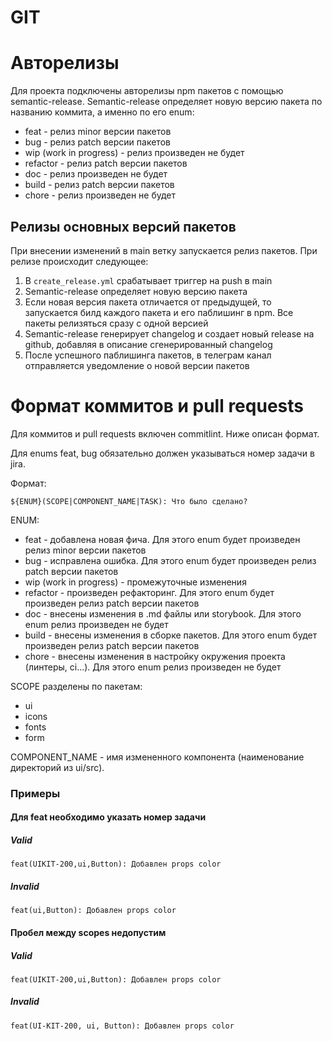 # GIT

# Авторелизы

Для проекта подключены авторелизы npm пакетов с помощью semantic-release.
Semantic-release определяет новую версию пакета по названию коммита, а именно по его enum:
- feat - релиз minor версии пакетов
- bug - релиз patch версии пакетов
- wip (work in progress) - релиз произведен не будет
- refactor - релиз patch версии пакетов
- doc - релиз произведен не будет
- build - релиз patch версии пакетов
- chore - релиз произведен не будет

## Релизы основных версий пакетов

При внесении изменений в main ветку запускается релиз пакетов. При релизе происходит следующее:
1. В ```create_release.yml``` срабатывает триггер на push в main
2. Semantic-release определяет новую версию пакета
3. Если новая версия пакета отличается от предыдущей, то запускается билд каждого пакета и его паблишинг в npm. Все пакеты релизяться сразу с одной версией
4. Semantic-release генерирует changelog и создает новый release на github, добавляя в описание сгенерированный changelog
5. После успешного паблишинга пакетов, в телеграм канал отправляется уведомление о новой версии пакетов

# Формат коммитов и pull requests

Для коммитов и pull requests включен commitlint. Ниже описан формат.

Для enums feat, bug обязательно должен указываться номер задачи в jira.

Формат:
```
${ENUM}(SCOPE|COMPONENT_NAME|TASK): Что было сделано?
```

ENUM:
- feat - добавлена новая фича. Для этого enum будет произведен релиз minor версии пакетов
- bug - исправлена ошибка. Для этого enum будет произведен релиз patch версии пакетов
- wip (work in progress) - промежуточные изменения
- refactor - произведен рефакторинг. Для этого enum будет произведен релиз patch версии пакетов
- doc - внесены изменения в .md файлы или storybook. Для этого enum релиз произведен не будет
- build - внесены изменения в сборке пакетов. Для этого enum будет произведен релиз patch версии пакетов
- chore - внесены изменения в настройку окружения проекта (линтеры, ci...). Для этого enum релиз произведен не будет

SCOPE разделены по пакетам:
- ui
- icons
- fonts
- form

COMPONENT_NAME - имя измененного компонента (наименование директорий из ui/src).

### Примеры

#### Для feat необходимо указать номер задачи

##### Valid
```
feat(UIKIT-200,ui,Button): Добавлен props color
```

##### Invalid
```
feat(ui,Button): Добавлен props color
```

#### Пробел между scopes недопустим

##### Valid
```
feat(UIKIT-200,ui,Button): Добавлен props color
```

##### Invalid
```
feat(UI-KIT-200, ui, Button): Добавлен props color
```
